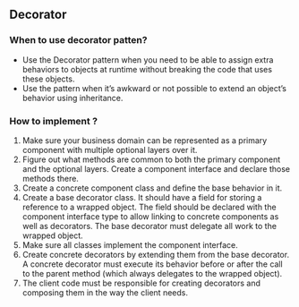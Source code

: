﻿## Decorator

### When to use decorator patten?

- Use the Decorator pattern when you need to be able to assign
extra behaviors to objects at runtime without breaking the
code that uses these objects.
- Use the pattern when it’s awkward or not possible to extend
  an object’s behavior using inheritance.

### How to implement ?
1. Make sure your business domain can be represented as a primary component with multiple optional layers over it.
2. Figure out what methods are common to both the primary
   component and the optional layers. Create a component interface and declare those methods there.
3. Create a concrete component class and define the base behavior in it.
4. Create a base decorator class. It should have a field for storing
   a reference to a wrapped object. The field should be declared
   with the component interface type to allow linking to concrete
   components as well as decorators. The base decorator must
   delegate all work to the wrapped object.
5. Make sure all classes implement the component interface.
6. Create concrete decorators by extending them from the base
   decorator. A concrete decorator must execute its behavior
   before or after the call to the parent method (which always
   delegates to the wrapped object).
7. The client code must be responsible for creating decorators
   and composing them in the way the client needs. 